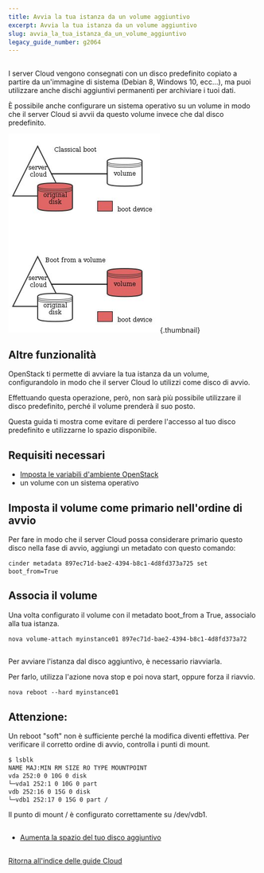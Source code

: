 ```yaml
---
title: Avvia la tua istanza da un volume aggiuntivo
excerpt: Avvia la tua istanza da un volume aggiuntivo
slug: avvia_la_tua_istanza_da_un_volume_aggiuntivo
legacy_guide_number: g2064
---
```



## 
I server Cloud vengono consegnati con un disco predefinito copiato a partire da un'immagine di sistema (Debian 8, Windows 10, ecc...), ma puoi utilizzare anche dischi aggiuntivi permanenti per archiviare i tuoi dati.

È possibile anche configurare un sistema operativo su un volume in modo che il server Cloud si avvii da questo volume invece che dal disco predefinito.

![](images/img_3704.jpg){.thumbnail}

## Altre funzionalità
OpenStack ti permette di avviare la tua istanza da un volume, configurandolo in modo che il server Cloud lo utilizzi come disco di avvio.

Effettuando questa operazione, però, non sarà più possibile utilizzare il disco predefinito, perché il volume prenderà il suo posto.

Questa guida ti mostra come evitare di perdere l'accesso al tuo disco predefinito e utilizzarne lo spazio disponibile.


## Requisiti necessari

- [Imposta le variabili d'ambiente OpenStack]({legacy}1852)
- un volume con un sistema operativo




## Imposta il volume come primario nell'ordine di avvio
Per fare in modo che il server Cloud possa considerare primario questo disco nella fase di avvio, aggiungi un metadato con questo comando:


```
cinder metadata 897ec71d-bae2-4394-b8c1-4d8fd373a725 set boot_from=True
```




## Associa il volume
Una volta configurato il volume con il metadato boot_from a True, associalo alla tua istanza.


```
nova volume-attach myinstance01 897ec71d-bae2-4394-b8c1-4d8fd373a72
```




## 
Per avviare l'istanza dal disco aggiuntivo, è necessario riavviarla.

Per farlo, utilizza l'azione nova stop e poi nova start, oppure forza il riavvio.


```
nova reboot --hard myinstance01
```



## Attenzione:
Un reboot "soft" non è sufficiente perché la modifica diventi effettiva.
Per verificare il corretto ordine di avvio, controlla i punti di mount.


```
$ lsblk
NAME MAJ:MIN RM SIZE RO TYPE MOUNTPOINT
vda 252:0 0 10G 0 disk
└─vda1 252:1 0 10G 0 part
vdb 252:16 0 15G 0 disk
└─vdb1 252:17 0 15G 0 part /
```


Il punto di mount / è configurato correttamente su /dev/vdb1.


## 

- [Aumenta la spazio del tuo disco aggiuntivo]({legacy}1865)




## 
[Ritorna all'indice delle guide Cloud]({legacy}1785)

